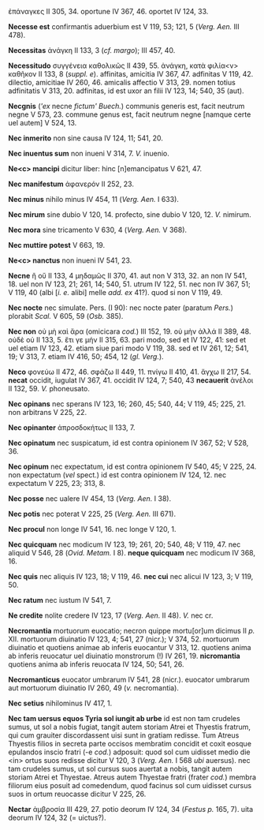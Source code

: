 ἐπάναγκες II 305, 34. oportune IV 367, 46. oportet IV 124, 33.

**Necesse est** confirmantis aduerbium est V 119, 53; 121, 5 (*Verg.*
*Aen.* III 478).

**Necessitas** ἀνάγκη II 133, 3 (*cf. margo*); III 457, 40.

**Necessitudo** συγγένεια καθολικῶς II 439, 55. ἀνάγκη, κατὰ φιλία\<ν\>
καθῆκον II 133, 8 (*suppl. e*). affinitas, amicitia IV 367, 47.
adfinitas V 119, 42. dilectio, amicitiae IV 260, 46. amicalis affectio V
313, 29. nomen totius adfinitatis V 313, 20. adfinitas, id est uxor an
filii IV 123, 14; 540, 35 (aut).

**Necgnis** (*'ex* necne *fictum' Buech.*) communis generis est, facit
neutrum negne V 573, 23. commune genus est, facit neutrum negne [namque
certe uel autem] V 524, 13.

**Nec inmerito** non sine causa IV 124, 11; 541, 20.

**Nec inuentus sum** non inueni V 314, 7. *V.* inuenio.

**Ne\<c\> mancipi** dicitur liber: hinc [n]emancipatus V 621, 47.

**Nec manifestum** ἀφανερόν II 252, 23.

**Nec minus** nihilo minus IV 454, 11 (*Verg. Aen.* I 633).

**Nec mirum** sine dubio V 120, 14. profecto, sine dubio V 120, 12. *V.*
nimirum.

**Nec mora** sine tricamento V 630, 4 (*Verg. Aen.* V 368).

**Nec muttire potest** V 663, 19.

**Ne\<c\> nanctus** non inueni IV 541, 23.

**Necne** ἢ οὔ II 133, 4 μηδαμῶς II 370, 41. aut non V 313, 32. an non
IV 541, 18. uel non IV 123, 21; 261, 14; 540, 51. utrum IV 122, 51. nec
non IV 367, 51; V 119, 40 (albi [*i. e.* alibi] melle *add. ex* 41?).
quod si non V 119, 49.

**Nec nocte** nec simulate. Pers. (I 90): nec nocte pater (paratum
*Pers.*) plorabit *Scal.* V 605, 59 (*Osb.* 385).

**Nec non** οὐ μὴ καὶ ἄρα (omicicara *cod.*) III 152, 19. οὐ μὴν ἀλλά II
389, 48. οὐδὲ οὐ II 133, 5. ἔτι γε μήν II 315, 63. pari modo, sed et IV
122, 41: sed et uel etiam IV 123, 42. etiam siue pari modo V 119, 38.
sed et IV 261, 12; 541, 19; V 313, 7. etiam IV 416, 50; 454, 12 (*gl.
Verg.*).

**Neco** φονεύω II 472, 46. σφάζω II 449, 11. πνίγω II 410, 41. ἄγχω II
217, 54. **necat** occidit, iugulat IV 367, 41. occidit IV 124, 7; 540,
43 **necauerit** ἀνέλοι II 132, 59. *V.* phoneusato.

**Nec opinans** nec sperans IV 123, 16; 260, 45; 540, 44; V 119, 45;
225, 21. non arbitrans V 225, 22.

**Nec opinanter** ἀπροσδοκήτως II 133, 7.

**Nec opinatum** nec suspicatum, id est contra opinionem IV 367, 52; V
528, 36.

**Nec opinum** nec expectatum, id est contra opinionem IV 540, 45; V
225, 24. non expectatum (*vel* spect.) id est contra opinionem IV 124,
12. nec expectatum V 225, 23; 313, 8.

**Nec posse** nec ualere IV 454, 13 (*Verg. Aen.* I 38).

**Nec potis** nec poterat V 225, 25 (*Verg. Aen.* III 671).

**Nec procul** non longe IV 541, 16. nec longe V 120, 1.

**Nec quicquam** nec modicum IV 123, 19; 261, 20; 540, 48; V 119, 47.
nec aliquid V 546, 28 (*Ovid. Metam.* I 8). **neque quicquam** nec
modicum IV 368, 16.

**Nec quis** nec aliquis IV 123, 18; V 119, 46. **nec cui** nec alicui
IV 123, 3; V 119, 50.

**Nec ratum** nec iustum IV 541, 7.

**Ne credite** nolite credere IV 123, 17 (*Verg. Aen.* II 48). *V.*
nec cr.

**Necromantia** mortuorum euocatio; necron quippe mortu[or]um dicimus
II *p.* XII. mortuorum diuinatio IV 123, 4; 541, 27 (nicr.); V 374, 52.
mortuorum diuinatio et quotiens animae ab inferis euocantur V 313, 12.
quotiens anima ab inferis reuocatur uel diuinatio monstrorum (!) IV 261,
19. **nicromantia** quotiens anima ab inferis reuocata IV 124, 50; 541,
26.

**Necromanticus** euocator umbrarum IV 541, 28 (nicr.). euocator
umbrarum aut mortuorum diuinatio IV 260, 49 (*v.* necromantia).

**Nec setius** nihilominus IV 417, 1.

**Nec tam uersus equos Tyria sol iungit ab urbe** id est non tam
crudeles sumus, ut sol a nobis fugiat, tangit autem storiam Atrei et
Thyestis fratrum, qui cum grauiter discordassent uisi sunt in gratiam
redisse. Tum Atreus Thyestis filios in secreta parte occisos membratim
concidit et coxit eosque epulandos inscio fratri (-e *cod.*) adposuit:
quod sol cum uidisset medio die \<in\> ortus suos redisse dicitur V 120,
3 (*Verg. Aen.* I 568 *ubi* auersus). nec tam crudeles sumus, ut sol
cursus suos auertat a nobis, tangit autem storiam Atrei et Thyestae.
Atreus autem Thyestae fratri (frater *cod.*) membra filiorum eius posuit
ad comedendum, quod facinus sol cum uidisset cursus suos in ortum
reuocasse dicitur V 225, 26.

**Nectar** ἀμβροσία III 429, 27. potio deorum IV 124, 34 (*Festus p.*
165, 7). uita deorum IV 124, 32 (= uictus?).
